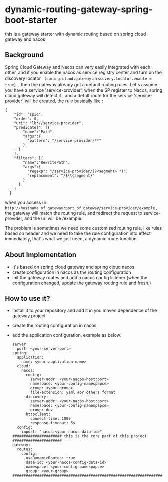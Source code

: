 # dynamic-routing-gateway-spring-boot-starter
this is a gateway starter with dynamic routing based on spring cloud gateway and nacos
## Background

Spring Cloud Gateway and Nacos can very easily integrated with each other, and if you enable the nacos as service registry center and turn on the discovery locator （`spring.cloud.gateway.discovery.locator.enable = true`）, then the gateway already got a default routing rules. Let's assume you have a service 'service-provider', when the SP register to Nacos, spring cloud gateway will detect it , and a defult route for the service 'service-provider' will be created, the rule basically like :

```
{
    "id": "spid",
    "order": 0,
    "uri": "lb://service-provider",
    "predicates": [{
        "name":"Path",
        "args":{
          "pattern": "/service-provider/**"
        }
      }
    ],
    "filters": [{
        "name":"RewritePath",
        "args":{
          "regexp": "/service-provider/(?<segment>.*)",
          "replacement": "/$\\{segment}"
        }
      }
    ]
  }
```

when you access url `http://hostname_of_gateway:port_of_gateway/service-provider/example`  , the gateway will match the routing rule, and redirect the request to service-provider, and the url will be  /example.

The problem is sometimes we need some customized routing rule, like rules based on header and we need to take the rule configuration into effect immediately, that's what we just need, a dynamic route function.

## About Implementation

* It's based on spring cloud gateway and spring cloud nacos 
* create configuration in nacos as the routing configuration
* init the gateway routes and add a nacos config listener (when the configuration changed, update the gateway routing rule and fresh.)

## How to use it?

* install it to your repository and add it in you maven dependence of the gateway project

* create the routing configuration in nacos

* add the application configuration, example as below:

  ```
  server:
    port: <your-server-port>
  spring:
    application:
      name: <your-application-name>
    cloud:
      nacos:
        config:
          server-addr: <your-nacos-host:port>
          namespace: <your-config-namespapce>
          group: <your-group>
          file-extension: yaml #or others format
        discovery:
          server-addr: <your-nacos-host:port>
          namespace: <your-config-namespapce>
          group: dev
        httpclient:
          connect-time: 1000
          response-timeout: 5s
    config:
      import: "nacos:<your-nacos-data-id>"
  ###################### this is the core part of this project ######################
  gateway:
    routes:
      config:
        useDynamicRoutes: true
        data-id: <your-nacos-config-data-id>
        namespace: <your-config-namespapce>
        group: <your-group>
  ####################################################################################
  ```

  

